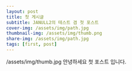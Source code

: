 ```yaml
---
layout: post
title: 첫 게시글
subtitle: JANULL2의 테스트 겸 첫 포스트
cover-img: /assets/img/path.jpg
thumbnail-img: /assets/img/thumb.png
share-img: /assets/img/path.jpg
tags: [first, post]
---
```

/assets/img/thumb.jpg
안녕하세요
첫 포스트 입니다.

